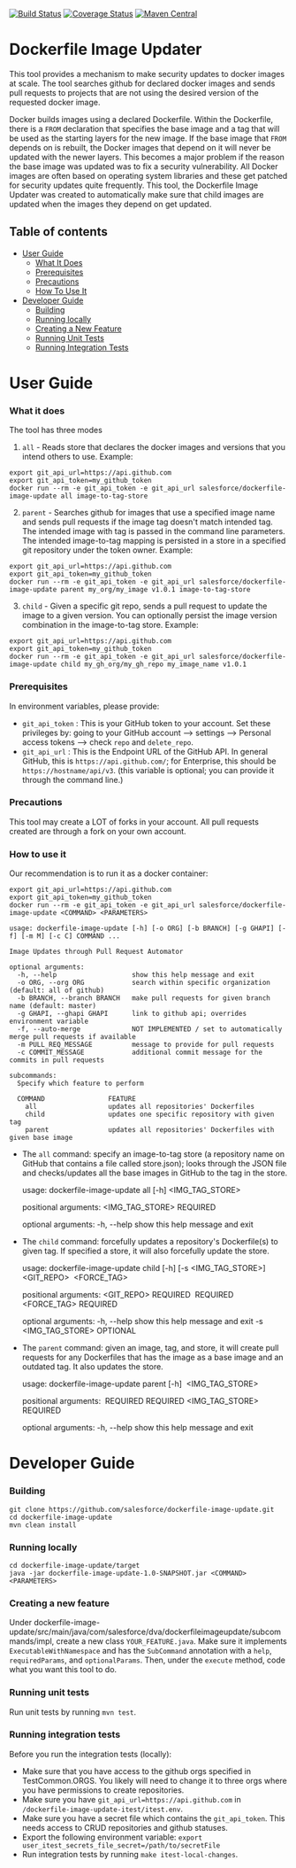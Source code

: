 [![Build Status](https://travis-ci.org/salesforce/dockerfile-image-update.svg?branch=master)](https://travis-ci.org/salesforce/dockerfile-image-update)
[![Coverage Status](https://coveralls.io/repos/github/salesforce/dockerfile-image-update/badge.svg?branch=master)](https://coveralls.io/github/salesforce/dockerfile-image-update?branch=master)
[![Maven Central](https://maven-badges.herokuapp.com/maven-central/com.salesforce.dockerfile-image-update/dockerfile-image-update/badge.svg)](https://maven-badges.herokuapp.com/maven-central/com.salesforce.dockerfile-image-update/dockerfile-image-update)

# Dockerfile Image Updater

This tool provides a mechanism to make security updates to docker images at scale. The tool searches github for declared docker images and sends pull requests to projects that are not using the desired version of the requested docker image.

Docker builds images using a declared Dockerfile. Within the Dockerfile, there is a `FROM` declaration that specifies the base image and a tag that will be used as the starting layers for the new image. If the base image that `FROM` depends on is rebuilt, the Docker images that depend on it will never be updated with the newer layers. This becomes a major problem if the reason the base image was updated was to fix a security vulnerability. All Docker images are often based on operating system libraries and these get patched for security updates quite frequently. This tool, the Dockerfile Image Updater was created to automatically make sure that child images are updated when the images they depend on get updated.

## Table of contents

 * [User Guide](#user-guide)
    * [What It Does](#what-it-does)
    * [Prerequisites](#prerequisites)
    * [Precautions](#precautions)
    * [How To Use It](#how-to-use-it)
 * [Developer Guide](#developer-guide)
    * [Building](#building)
    * [Running locally](#running-locally)
    * [Creating a New Feature](#creating-a-new-feature)
    * [Running Unit Tests](#running-unit-tests)
    * [Running Integration Tests](#running-integration-tests)
 
User Guide
==========
### What it does
The tool has three modes
 1. `all` - Reads store that declares the docker images and versions that you intend others to use. 
 Example:
```
export git_api_url=https://api.github.com
export git_api_token=my_github_token
docker run --rm -e git_api_token -e git_api_url salesforce/dockerfile-image-update all image-to-tag-store
```
 2. `parent` - Searches github for images that use a specified image name and sends pull requests if the image tag doesn't match intended tag. The intended image with tag is passed in the command line parameters. The intended image-to-tag mapping is persisted in a store in a specified git repository under the token owner. 
Example:
```
export git_api_url=https://api.github.com
export git_api_token=my_github_token
docker run --rm -e git_api_token -e git_api_url salesforce/dockerfile-image-update parent my_org/my_image v1.0.1 image-to-tag-store
```
 3. `child` - Given a specific git repo, sends a pull request to update the image to a given version. You can optionally persist the image version combination in the image-to-tag store. 
Example:
```
export git_api_url=https://api.github.com
export git_api_token=my_github_token
docker run --rm -e git_api_token -e git_api_url salesforce/dockerfile-image-update child my_gh_org/my_gh_repo my_image_name v1.0.1
```

### Prerequisites
In environment variables, please provide:
 * `git_api_token` : This is your GitHub token to your account. Set these privileges by: going to your GitHub account --> settings --> Personal access tokens --> check `repo` and `delete_repo`.
 * `git_api_url` : This is the Endpoint URL of the GitHub API. In general GitHub, this is `https://api.github.com/`; for Enterprise, this should be `https://hostname/api/v3`. (this variable is optional; you can provide it through the command line.)

### Precautions
This tool may create a LOT of forks in your account. All pull requests created are through a fork on your own account.

### How to use it
Our recommendation is to run it as a docker container:
```
export git_api_url=https://api.github.com
export git_api_token=my_github_token
docker run --rm -e git_api_token -e git_api_url salesforce/dockerfile-image-update <COMMAND> <PARAMETERS>
```
    usage: dockerfile-image-update [-h] [-o ORG] [-b BRANCH] [-g GHAPI] [-f] [-m M] [-c C] COMMAND ...
    
    Image Updates through Pull Request Automator
    
    optional arguments:
      -h, --help                   show this help message and exit
      -o ORG, --org ORG            search within specific organization (default: all of github)
      -b BRANCH, --branch BRANCH   make pull requests for given branch name (default: master)
      -g GHAPI, --ghapi GHAPI      link to github api; overrides environment variable
      -f, --auto-merge             NOT IMPLEMENTED / set to automatically merge pull requests if available
      -m PULL_REQ_MESSAGE          message to provide for pull requests
      -c COMMIT_MESSAGE            additional commit message for the commits in pull requests
    
    subcommands:
      Specify which feature to perform
    
      COMMAND                FEATURE
        all                  updates all repositories' Dockerfiles
        child                updates one specific repository with given tag
        parent               updates all repositories' Dockerfiles with given base image

* The `all` command: specify an image-to-tag store (a repository name on GitHub that contains a file called store.json); looks through the JSON file and checks/updates all the base images in GitHub to the tag in the store.

    usage: dockerfile-image-update all [-h] <IMG_TAG_STORE>
    
    positional arguments:
      <IMG_TAG_STORE>        REQUIRED
    
    optional arguments:
      -h, --help             show this help message and exit

* The `child` command: forcefully updates a repository's Dockerfile(s) to given tag. If specified a store, it will also forcefully update the store.

    usage: dockerfile-image-update child [-h] [-s <IMG_TAG_STORE>] <GIT_REPO> <IMG> <FORCE_TAG>
    
    positional arguments:
      <GIT_REPO>             REQUIRED
      <IMG>                  REQUIRED
      <FORCE_TAG>            REQUIRED
    
    optional arguments:
      -h, --help             show this help message and exit
      -s <IMG_TAG_STORE>     OPTIONAL

* The `parent` command: given an image, tag, and store, it will create pull requests for any Dockerfiles that has the image as a base image and an outdated tag. It also updates the store. 

    usage: dockerfile-image-update parent [-h] <IMG> <TAG> <IMG_TAG_STORE>
    
    positional arguments:
      <IMG>                  REQUIRED
      <TAG>                  REQUIRED
      <IMG_TAG_STORE>        REQUIRED
    
    optional arguments:
      -h, --help             show this help message and exit

Developer Guide
===============
### Building
```
git clone https://github.com/salesforce/dockerfile-image-update.git
cd dockerfile-image-update
mvn clean install
```

### Running locally
```
cd dockerfile-image-update/target
java -jar dockerfile-image-update-1.0-SNAPSHOT.jar <COMMAND> <PARAMETERS>
```

### Creating a new feature
Under dockerfile-image-update/src/main/java/com/salesforce/dva/dockerfileimageupdate/subcommands/impl, create a new class `YOUR_FEATURE.java`. Make sure it implements `ExecutableWithNamespace` and has the `SubCommand` annotation with a `help`, `requiredParams`, and `optionalParams`. Then, under the `execute` method, code what you want this tool to do.

### Running unit tests
Run unit tests by running `mvn test`. 
 
### Running integration tests
Before you run the integration tests (locally):
 * Make sure that you have access to the github orgs specified in TestCommon.ORGS. You likely will need to change it to three
   orgs where you have permissions to create repositories. 
 * Make sure you have `git_api_url=https://api.github.com` in `/dockerfile-image-update-itest/itest.env`.
 * Make sure you have a secret file which contains the `git_api_token`. This needs access to CRUD repositories and
   github statuses. 
 * Export the following environment variable: `export user_itest_secrets_file_secret=/path/to/secretFile`
 * Run integration tests by running `make itest-local-changes`.

